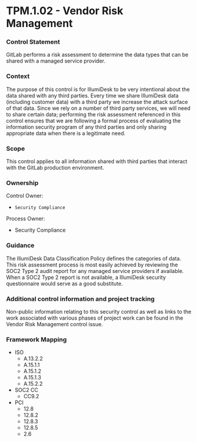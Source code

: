 # TPM.1.02 - Vendor Risk Management



### Control Statement

GitLab performs a risk assessment to determine the data types that can be shared with a managed service provider.

###  Context

The purpose of this control is for IllumiDesk to be very intentional about the data shared with any third parties. Every time we share IllumiDesk  data \(including customer data\) with a third party we increase the attack surface of that data. Since we rely on a number of third party services, we will need to share certain data; performing the risk assessment referenced in this control ensures that we are following a formal process of evaluating the information security program of any third parties and only sharing appropriate data when there is a legitimate need.

###  Scope

This control applies to all information shared with third parties that interact with the GitLab production environment.

###  Ownership

Control Owner:

* `Security Compliance`

Process Owner:

* Security Compliance

###  Guidance

The IllumiDesk Data Classification Policy defines the categories of data. This risk assessment process is most easily achieved by reviewing the SOC2 Type 2 audit report for any managed service providers if available. When a SOC2 Type 2 report is not available, a IllumiDesk security questionnaire would serve as a good substitute.

###  Additional control information and project tracking

Non-public information relating to this security control as well as links to the work associated with various phases of project work can be found in the Vendor Risk Management control issue.

###  Framework Mapping

* ISO
  * A.13.2.2
  * A.15.1.1
  * A.15.1.2
  * A.15.1.3
  * A.15.2.2
* SOC2 CC
  * CC9.2
* PCI
  * 12.8
  * 12.8.2
  * 12.8.3
  * 12.8.5
  * 2.6

